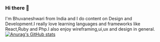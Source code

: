 ### Hi there 👋

I'm Bhuvaneshwari from India and I do content on Design and Development.I really love learning languages and frameworks like React,Ruby and Php.I also enjoy wireframing,ui,ux and design in general.
[![Anurag's GitHub stats](https://github-readme-stats.vercel.app/api?username=Bhuvaneshwari1975)](https://github.com/anuraghazra/github-readme-stats)
